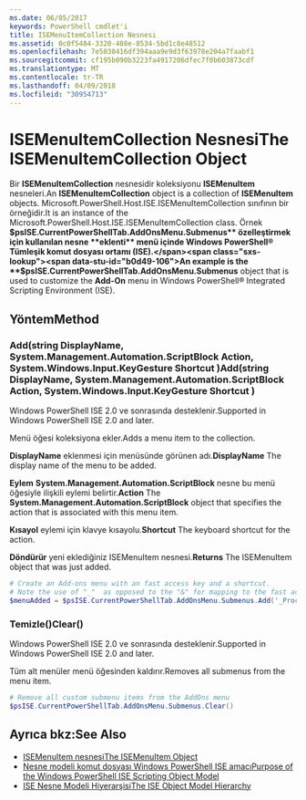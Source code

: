 ```yaml
---
ms.date: 06/05/2017
keywords: PowerShell cmdlet'i
title: ISEMenuItemCollection Nesnesi
ms.assetid: 0c0f5484-3320-408e-8534-5bd1c8e48512
ms.openlocfilehash: 7e5030416df394aaa9e9d3f63978e204a7faabf1
ms.sourcegitcommit: cf195b090b3223fa4917206dfec7f0b603873cdf
ms.translationtype: MT
ms.contentlocale: tr-TR
ms.lasthandoff: 04/09/2018
ms.locfileid: "30954713"
---
```

# <a name="the-isemenuitemcollection-object"></a><span data-ttu-id="b0d49-103">ISEMenuItemCollection Nesnesi</span><span class="sxs-lookup"><span data-stu-id="b0d49-103">The ISEMenuItemCollection Object</span></span>

<span data-ttu-id="b0d49-104">Bir **ISEMenuItemCollection** nesnesidir koleksiyonu **ISEMenuItem** nesneleri.</span><span class="sxs-lookup"><span data-stu-id="b0d49-104">An **ISEMenuItemCollection** object is a collection of **ISEMenuItem** objects.</span></span> <span data-ttu-id="b0d49-105">Microsoft.PowerShell.Host.ISE.ISEMenuItemCollection sınıfının bir örneğidir.</span><span class="sxs-lookup"><span data-stu-id="b0d49-105">It is an instance of the Microsoft.PowerShell.Host.ISE.ISEMenuItemCollection class.</span></span> <span data-ttu-id="b0d49-106">Örnek **$psISE.CurrentPowerShellTab.AddOnsMenu.Submenus** özelleştirmek için kullanılan nesne **eklenti** menü içinde Windows PowerShell® Tümleşik komut dosyası ortamı (ISE).</span><span class="sxs-lookup"><span data-stu-id="b0d49-106">An example is the **$psISE.CurrentPowerShellTab.AddOnsMenu.Submenus** object that is used to customize the **Add-On** menu in Windows PowerShell® Integrated Scripting Environment (ISE).</span></span>

## <a name="method"></a><span data-ttu-id="b0d49-107">Yöntem</span><span class="sxs-lookup"><span data-stu-id="b0d49-107">Method</span></span>

### <a name="addstring-displayname-systemmanagementautomationscriptblock-action-systemwindowsinputkeygesture-shortcut-"></a><span data-ttu-id="b0d49-108">Add\(string DisplayName, System.Management.Automation.ScriptBlock Action, System.Windows.Input.KeyGesture Shortcut \)</span><span class="sxs-lookup"><span data-stu-id="b0d49-108">Add\(string DisplayName, System.Management.Automation.ScriptBlock Action, System.Windows.Input.KeyGesture Shortcut \)</span></span>

<span data-ttu-id="b0d49-109">Windows PowerShell ISE 2.0 ve sonrasında desteklenir.</span><span class="sxs-lookup"><span data-stu-id="b0d49-109">Supported in Windows PowerShell ISE 2.0 and later.</span></span>

<span data-ttu-id="b0d49-110">Menü öğesi koleksiyona ekler.</span><span class="sxs-lookup"><span data-stu-id="b0d49-110">Adds a menu item to the collection.</span></span>

<span data-ttu-id="b0d49-111">**DisplayName** eklenmesi için menüsünde görünen adı.</span><span class="sxs-lookup"><span data-stu-id="b0d49-111">**DisplayName** The display name of the menu to be added.</span></span>

<span data-ttu-id="b0d49-112">**Eylem** **System.Management.Automation.ScriptBlock** nesne bu menü öğesiyle ilişkili eylemi belirtir.</span><span class="sxs-lookup"><span data-stu-id="b0d49-112">**Action** The **System.Management.Automation.ScriptBlock** object that specifies the action that is associated with this menu item.</span></span>

<span data-ttu-id="b0d49-113">**Kısayol** eylemi için klavye kısayolu.</span><span class="sxs-lookup"><span data-stu-id="b0d49-113">**Shortcut** The keyboard shortcut for the action.</span></span>

<span data-ttu-id="b0d49-114">**Döndürür** yeni eklediğiniz ISEMenuItem nesnesi.</span><span class="sxs-lookup"><span data-stu-id="b0d49-114">**Returns** The ISEMenuItem object that was just added.</span></span>

```powershell
# Create an Add-ons menu with an fast access key and a shortcut.
# Note the use of "_"  as opposed to the "&" for mapping to the fast access key letter for the menu item.
$menuAdded = $psISE.CurrentPowerShellTab.AddOnsMenu.Submenus.Add('_Process', {Get-Process}, 'Alt+P')
```

### <a name="clear"></a><span data-ttu-id="b0d49-115">Temizle\(\)</span><span class="sxs-lookup"><span data-stu-id="b0d49-115">Clear\(\)</span></span>

<span data-ttu-id="b0d49-116">Windows PowerShell ISE 2.0 ve sonrasında desteklenir.</span><span class="sxs-lookup"><span data-stu-id="b0d49-116">Supported in Windows PowerShell ISE 2.0 and later.</span></span>

<span data-ttu-id="b0d49-117">Tüm alt menüler menü öğesinden kaldırır.</span><span class="sxs-lookup"><span data-stu-id="b0d49-117">Removes all submenus from the menu item.</span></span>

```powershell
# Remove all custom submenu items from the AddOns menu
$psISE.CurrentPowerShellTab.AddOnsMenu.Submenus.Clear()
```

## <a name="see-also"></a><span data-ttu-id="b0d49-118">Ayrıca bkz:</span><span class="sxs-lookup"><span data-stu-id="b0d49-118">See Also</span></span>

- [<span data-ttu-id="b0d49-119">ISEMenuItem nesnesi</span><span class="sxs-lookup"><span data-stu-id="b0d49-119">The ISEMenuItem Object</span></span>](The-ISEMenuItem-Object.md)
- [<span data-ttu-id="b0d49-120">Nesne modeli komut dosyası Windows PowerShell ISE amacı</span><span class="sxs-lookup"><span data-stu-id="b0d49-120">Purpose of the Windows PowerShell ISE Scripting Object Model</span></span>](Purpose-of-the-Windows-PowerShell-ISE-Scripting-Object-Model.md)
- [<span data-ttu-id="b0d49-121">ISE Nesne Modeli Hiyerarşisi</span><span class="sxs-lookup"><span data-stu-id="b0d49-121">The ISE Object Model Hierarchy</span></span>](The-ISE-Object-Model-Hierarchy.md)
